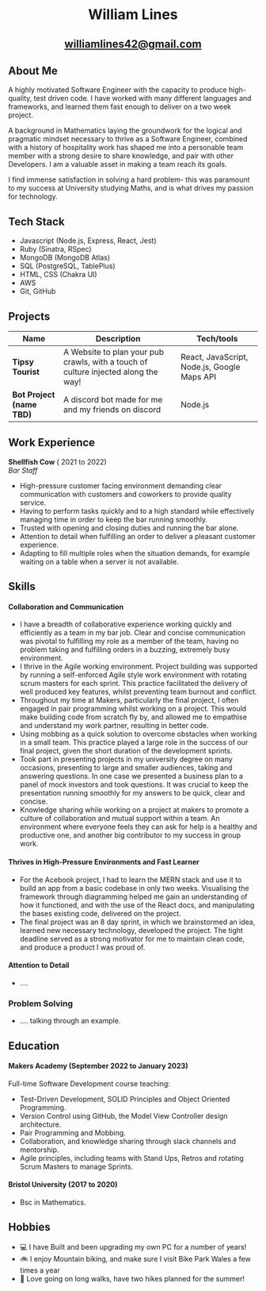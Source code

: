 <div align="center">

# William Lines

## williamlines42@gmail.com

</div>

## About Me

A highly motivated Software Engineer with the capacity to produce high-quality, test driven code. I have worked with many different languages and frameworks, and learned them fast enough to deliver on a two week project.

A background in Mathematics laying the groundwork for the logical and pragmatic mindset necessary to thrive as a Software Engineer, combined with a history of hospitality work has shaped me into a personable team member with a strong desire to share knowledge, and pair with other Developers. I am a valuable asset in making a team reach its goals.

I find immense satisfaction in solving a hard problem- this was paramount to my success at University studying Maths, and is what drives my passion for technology.

## Tech Stack

- Javascript (Node.js, Express, React, Jest)
- Ruby (Sinatra, RSpec)
- MongoDB (MongoDB Atlas)
- SQL (PostgreSQL, TablePlus)
- HTML, CSS (Chakra UI)
- AWS
- Git, GitHub

## Projects

| Name                       | Description                                                                        | Tech/tools                                  |
| -------------------------- | ---------------------------------------------------------------------------------- | ------------------------------------------- |
| **Tipsy Tourist**          | A Website to plan your pub crawls, with a touch of culture injected along the way! | React, JavaScript, Node.js, Google Maps API |
| **Bot Project (name TBD)** | A discord bot made for me and my friends on discord                                | Node.js                                     |

## Work Experience

**Shellfish Cow** ( 2021 to 2022)  
_Bar Staff_

- High-pressure customer facing environment demanding clear communication with customers and coworkers to provide quality service.
- Having to perform tasks quickly and to a high standard while effectively managing time in order to keep the bar running smoothly.
- Trusted with opening and closing duties and running the bar alone.
- Attention to detail when fulfilling an order to deliver a pleasant customer experience.
- Adapting to fill multiple roles when the situation demands, for example waiting on a table when a server is not available.

## Skills

#### Collaboration and Communication

<!-- PICK THE BEST OF THESE!!! -->

- I have a breadth of collaborative experience working quickly and efficiently as a team in my bar job. Clear and concise communication was pivotal to fulfilling my role as a member of the team, having no problem taking and fulfilling orders in a buzzing, extremely busy environment.
- I thrive in the Agile working environment. Project building was supported by running a self-enforced Agile style work environment with rotating scrum masters for each sprint. This practice facilitated the delivery of well produced key features, whilst preventing team burnout and conflict.
- Throughout my time at Makers, particularly the final project, I often engaged in pair programming whilst working on a project. This would make building code from scratch fly by, and allowed me to empathise and understand my work partner, resulting in better code.
- Using mobbing as a quick solution to overcome obstacles when working in a small team. This practice played a large role in the success of our final project, given the short duration of the development sprints.
- Took part in presenting projects in my university degree on many occasions, presenting to large and smaller audiences, taking and answering questions. In one case we presented a business plan to a panel of mock investors and took questions. It was crucial to keep the presentation running smoothly for my answers to be quick, clear and concise.
- Knowledge sharing while working on a project at makers to promote a culture of collaboration and mutual support within a team. An environment where everyone feels they can ask for help is a healthy and productive one, and another big contributor to my success in group work.

#### Thrives in High-Pressure Environments and Fast Learner

- For the Acebook project, I had to learn the MERN stack and use it to build an app from a basic codebase in only two weeks. Visualising the framework through diagramming helped me gain an understanding of how it functioned, and with the use of the React docs, and manipulating the bases existing code, delivered on the project.
- The final project was an 8 day sprint, in which we brainstormed an idea, learned new necessary technology, developed the project. The tight deadline served as a strong motivator for me to maintain clean code, and produce a product I was proud of.

#### Attention to Detail

- ....

### Problem Solving

- .... talking through an example.

## Education

#### Makers Academy (September 2022 to January 2023)

Full-time Software Development course teaching:

- Test-Driven Development, SOLID Principles and Object Oriented Programming.
- Version Control using GitHub, the Model View Controller design architecture.
- Pair Programming and Mobbing.
- Collaboration, and knowledge sharing through slack channels and mentorship.
- Agile principles, including teams with Stand Ups, Retros and rotating Scrum Masters to manage Sprints.

#### Bristol University (2017 to 2020)

- Bsc in Mathematics.

## Hobbies

- :computer: I have Built and been upgrading my own PC for a number of years!
- :bike: I enjoy Mountain biking, and make sure I visit Bike Park Wales a few times a year
- 🥾 Love going on long walks, have two hikes planned for the summer!
